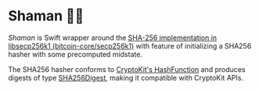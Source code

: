 # Shaman 🧙🏾
_Shaman_ is Swift wrapper around the [SHA-256 implementation in libsecp256k1 (bitcoin-core/secp256k1)](https://github.com/bitcoin-core/secp256k1) with feature of initializing a SHA256 hasher with some precomputed midstate.

The SHA256 hasher conforms to [CryptoKit's HashFunction](https://developer.apple.com/documentation/cryptokit/hashfunction) and produces digests of type [SHA256Digest](https://developer.apple.com/documentation/cryptokit/sha256digest), making it compatible with CryptoKit APIs.
